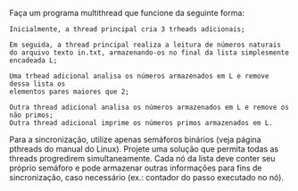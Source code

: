 Faça um programa multithread que funcione da seguinte forma:

    Inicialmente, a thread principal cria 3 trheads adicionais;
    
    Em seguida, a thread principal realiza a leitura de números naturais 
    do arquivo texto in.txt, armazenando-os no final da lista simplesmente encadeada L;
    
    Uma trhead adicional analisa os números armazenados em L e remove dessa lista os 
    elementos pares maiores que 2;
    
    Outra thread adicional analisa os números armazenados em L e remove os não primos;
    Outra thread adicional imprime os números primos armazenados em L.

Para a sincronização, utilize apenas semáforos binários 
(veja página pthreads do manual do Linux). Projete uma solução que permita
todas as threads progredirem simultaneamente. Cada nó da lista deve conter seu 
próprio semáforo e pode armazenar outras informações para fins de sincronização,
caso necessário (ex.: contador do passo executado no nó). 
